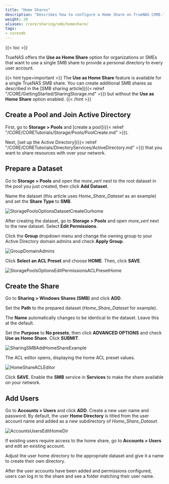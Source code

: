 ```yaml
---
title: "Home Shares"
description: "Describes how to configure a Home Share on TrueNAS CORE."
weight: 20
aliases: /core/sharing/smb/homeshare/
tags:
- coresmb
---
```


{{< toc >}}

TrueNAS offers the **Use as Home Share** option for organizations or SMEs that want to use a single SMB share to provide a personal directory to every user account.

{{< hint type=important >}}
The **Use as Home Share** feature is available for a single TrueNAS SMB share. You can create additional SMB shares as described in the [SMB sharing article]({{< relref "/CORE/GettingStarted/SharingStorage.md" >}}) but without the **Use as Home Share** option enabled.
{{< /hint >}}

## Create a Pool and Join Active Directory

First, go to **Storage > Pools** and [create a pool]({{< relref "/CORE/CORETutorials/Storage/Pools/PoolCreate.md" >}}).

Next, [set up the Active Directory]({{< relref "/CORE/CORETutorials/DirectoryServices/ActiveDirectory.md" >}}) that you want to share resources with over your network.

## Prepare a Dataset

Go to **Storage > Pools** and open the <i class="material-icons" aria-hidden="true" title="Options">more_vert</i> next to the root dataset in the pool you just created, then click **Add Dataset**.

Name the dataset (this article uses *Home_Share_Dataset* as an example) and set the **Share Type** to **SMB**.

![StoragePoolsOptionsDatasetCreateOurhome](/images/CORE/Storage/StoragePoolsOptionsDatasetCreateOurhome.png "Creating the SMB Dataset")

After creating the dataset, go to **Storage > Pools** and open <i class="material-icons" aria-hidden="true" title="Options">more_vert</i> next to the new dataset. Select **Edit Permissions**.

Click the **Group** dropdown menu and change the owning group to your Active Directory domain admins and check **Apply Group**.

![GroupDomainAdmins](/images/CORE/Storage/GroupDomainAdmins.png "Set the owning group to Domain Admins")

Click **Select an ACL Preset** and choose **HOME**. Then, click **SAVE**.

![StoragePoolsOptionsEditPermissionsACLPresetHome](/images/CORE/Storage/StoragePoolsOptionsEditPermissionsACLPresetHome.png "Set the Home ACL Preset")

## Create the Share

Go to **Sharing > Windows Shares (SMB)** and click **ADD**.

Set the **Path** to the prepared dataset (*Home_Share_Dataset* for example).

The **Name** automatically changes to be identical to the dataset. Leave this at the default.

Set the **Purpose** to **No presets**, then click **ADVANCED OPTIONS** and check **Use as Home Share**. Click **SUBMIT**.

![SharingSMBAddHomeShareExample](/images/CORE/Sharing/SharingSMBAddHomeShareExample.png "Example Home Share")

The ACL editor opens, displaying the home ACL preset values.

![HomeShareACLEditor](/images/CORE/Storage/HomeShareACLEditor.png "Home Share ACL Editor")

Click **SAVE**. Enable the **SMB** service in **Services** to make the share available on your network.

## Add Users

Go to **Accounts > Users** and click **ADD**. Create a new user name and password. By default, the user **Home Directory** is titled from the user account name and added as a new subdirectory of *Home_Share_Dataset*.

![AccountsUsersEditHomeDir](/images/CORE/Accounts/AccountsUsersEditHomeDir.png "Editing a User's Home Directory")

If existing users require access to the home share, go to **Accounts > Users** and edit an existing account.

Adjust the user home directory to the appropriate dataset and give it a name to create their own directory.

After the user accounts have been added and permissions configured, users can log in to the share and see a folder matching their user name.
